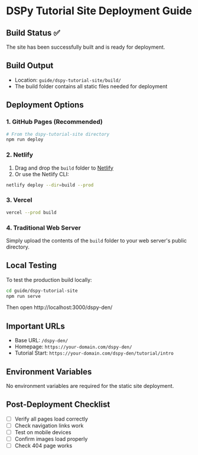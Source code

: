 # DSPy Tutorial Site Deployment Guide

## Build Status ✅
The site has been successfully built and is ready for deployment.

## Build Output
- Location: `guide/dspy-tutorial-site/build/`
- The build folder contains all static files needed for deployment

## Deployment Options

### 1. GitHub Pages (Recommended)
```bash
# From the dspy-tutorial-site directory
npm run deploy
```

### 2. Netlify
1. Drag and drop the `build` folder to [Netlify](https://app.netlify.com/drop)
2. Or use the Netlify CLI:
```bash
netlify deploy --dir=build --prod
```

### 3. Vercel
```bash
vercel --prod build
```

### 4. Traditional Web Server
Simply upload the contents of the `build` folder to your web server's public directory.

## Local Testing
To test the production build locally:
```bash
cd guide/dspy-tutorial-site
npm run serve
```
Then open http://localhost:3000/dspy-den/

## Important URLs
- Base URL: `/dspy-den/`
- Homepage: `https://your-domain.com/dspy-den/`
- Tutorial Start: `https://your-domain.com/dspy-den/tutorial/intro`

## Environment Variables
No environment variables are required for the static site deployment.

## Post-Deployment Checklist
- [ ] Verify all pages load correctly
- [ ] Check navigation links work
- [ ] Test on mobile devices
- [ ] Confirm images load properly
- [ ] Check 404 page works